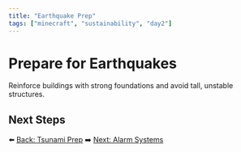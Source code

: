 ```yaml
---
title: "Earthquake Prep"
tags: ["minecraft", "sustainability", "day2"]
---
```

# Prepare for Earthquakes

Reinforce buildings with strong foundations and avoid tall, unstable structures.

## Next Steps

⬅️ [Back: Tsunami Prep](/sustainability_lab/Day-2/02_tsunami)
➡️ [Next: Alarm Systems](/sustainability_lab/Day-2/05_alarm_system)